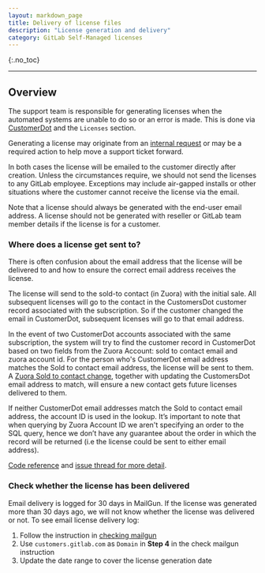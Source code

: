```yaml
---
layout: markdown_page
title: Delivery of license files
description: "License generation and delivery"
category: GitLab Self-Managed licenses
---
```


{:.no_toc}

----

## Overview

The support team is responsible for generating licenses when the automated systems are unable to do so or an error is made. This is done via [CustomerDot](https://customers.gitlab.com/admin) and the `Licenses` section.

Generating a license may originate from an [internal request](/handbook/support/license-and-renewals/workflows/working_internal_requests.html) or may be a required action to help move a support ticket forward.


In both cases the license will be emailed to the customer directly after creation. Unless the circumstances require, we should not send the licenses to any GitLab employee. Exceptions may include air-gapped installs or other situations where the customer cannot receive the license via the email. 

Note that a license should always be generated with the end-user email address. A license should not be generated with reseller or GitLab team member details if the license is for a customer.

### Where does a license get sent to?

There is often confusion about the email address that the license will be delivered to and how to ensure the correct email address receives the license.

The license will send to the sold-to contact (in Zuora) with the initial sale. All subsequent licenses will go to the contact in the CustomersDot customer record associated with the subscription. So if the customer changed the email in CustomerDot, subsequent licenses will go to that email address.

In the event of two CustomerDot accounts associated with the same subscription, the system will try to find the customer record in CustomerDot based on two fields from the Zuora Account: sold to contact email and zuora account id. For the person who's CustomerDot email address matches the Sold to contact email address, the license will be sent to them. A [Zuora Sold to contact change](/handbook/support/license-and-renewals/workflows/billing_contact_change_payments.html#zuora-contact-change), together with updating the CustomersDot email address to match, will ensure a new contact gets future licenses delivered to them.

If neither CustomerDot email addresses match the Sold to contact email address, the account ID is used in the lookup. It’s important to note that when querying by Zuora Account ID we aren't specifying an order to the SQL query, hence we don’t have any guarantee about the order in which the record will be returned (i.e the license could be sent to either email address).

[Code reference](https://gitlab.com/gitlab-org/customers-gitlab-com/blob/b1ecd3a495843330e5ca5da0456775d817dd5139/app/services/find_or_create_customer_service.rb#L34-35) and [issue thread for more detail](https://gitlab.com/gitlab-org/customers-gitlab-com/-/issues/1044#note_543314532).

### Check whether the license has been delivered

Email delivery is logged for 30 days in MailGun. If the license was generated more than 30 days ago, we will not know whether the license was delivered or not. To see email license delivery log:

1. Follow the instruction in [checking mailgun](/handbook/support/workflows/confirmation_emails.html#checking-mailgun)
1. Use `customers.gitlab.com` as `Domain` in **Step 4** in the check mailgun instruction
1. Update the date range to cover the license generation date
